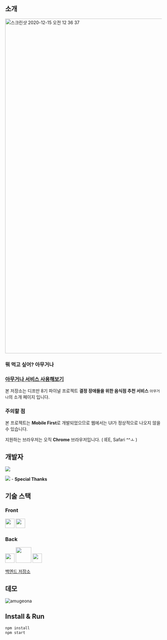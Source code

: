## 소개

<img width="1077" alt="스크린샷 2020-12-15 오전 12 36 37" src="https://user-images.githubusercontent.com/43809168/102101129-978eaf00-3e6d-11eb-98ca-63ca61de0cac.png">

### 뭐 먹고 싶어? 아무거나

### [아무거나 서비스 사용해보기](https://depromeet.github.io/8th-final-3team-front/)

본 저장소는 디프만 8기 파이널 프로젝트 **결정 장애들을 위한 음식점 추천 서비스** `아무거나`의 소개 페이지 입니다.

### 주의할 점

본 프로젝트는 **Mobile First**로 개발되었으므로 웹에서는 UI가 정상적으로 나오지 않을 수 있습니다.

지원하는 브라우저는 오직 **Chrome** 브라우저입니다. ( IEE, Safari ^^ㅗ )

## 개발자

<img src="https://img.shields.io/badge/-harry.code(%EC%A1%B0%EB%AF%BC%EA%B5%AD)-blue">

<img src="https://img.shields.io/badge/-denis.dev(%EB%B0%B0%ED%98%95%EC%A7%84)-yellow"> - **Special Thanks**

## 기술 스택

### Front

<img src="https://cdn.svgporn.com/logos/react.svg" width="30"/> <img src="https://cdn.svgporn.com/logos/typescript-icon.svg" width="30"/>

### Back

<img src="https://cdn.svgporn.com/logos/javascript.svg" width="30"/> <img src="https://cdn.svgporn.com/logos/nodejs.svg" width="50"/> <img src="https://cdn.svgporn.com/logos/google-cloud.svg" width="30"/>

[백엔드 저장소](https://github.com/depromeet/8th-final-3team-server)

## 데모

![amugeona](https://user-images.githubusercontent.com/43809168/102099631-d1f74c80-3e6b-11eb-8d72-d6fc6e2aba97.gif)

## Install & Run

```bash
npm install
npm start
```

